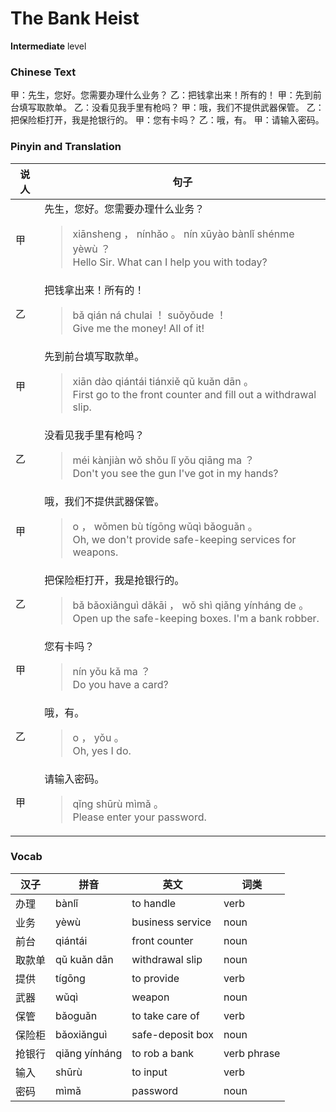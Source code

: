 # The Bank Heist
**Intermediate** level
### Chinese Text
甲：先生，您好。您需要办理什么业务？
乙：把钱拿出来！所有的！
甲：先到前台填写取款单。
乙：没看见我手里有枪吗？
甲：哦，我们不提供武器保管。
乙：把保险柜打开，我是抢银行的。
甲：您有卡吗？
乙：哦，有。
甲：请输入密码。

### Pinyin and Translation
|说人|句子|
|----|----|
|甲|先生，您好。您需要办理什么业务？<blockquote>xiānsheng ， nínhǎo 。 nín xūyào bànlǐ shénme yèwù ？<br />Hello Sir. What can I help you with today?</blockquote>|
|乙|把钱拿出来！所有的！<blockquote>bǎ qián ná chulai ！ suǒyǒude ！<br />Give me the money! All of it!</blockquote>|
|甲|先到前台填写取款单。<blockquote>xiān dào qiántái tiánxiě qǔ kuǎn dān 。<br />First go to the front counter and fill out a withdrawal slip.</blockquote>|
|乙|没看见我手里有枪吗？<blockquote>méi kànjiàn wǒ shǒu lǐ yǒu qiāng ma ？<br />Don't you see the gun I've got in my hands?</blockquote>|
|甲|哦，我们不提供武器保管。<blockquote>o ， wǒmen bù tígōng wǔqì bǎoguǎn 。<br />Oh, we don't provide safe-keeping services for weapons.</blockquote>|
|乙|把保险柜打开，我是抢银行的。<blockquote>bǎ bǎoxiǎnguì dǎkāi ， wǒ shì qiǎng yínháng de 。<br />Open up the safe-keeping boxes. I'm a bank robber.</blockquote>|
|甲|您有卡吗？<blockquote>nín yǒu kǎ ma ？<br />Do you have a card?</blockquote>|
|乙|哦，有。<blockquote>o ， yǒu 。<br />Oh, yes I do.</blockquote>|
|甲|请输入密码。<blockquote>qǐng shūrù mìmǎ 。<br />Please enter your password.</blockquote>|
### Vocab
|汉子|拼音|英文|词类|
|----|----|----|----|
|办理|bànlǐ|to handle|verb|
|业务|yèwù|business service|noun|
|前台|qiántái|front counter|noun|
|取款单|qǔ kuǎn dān|withdrawal slip|noun|
|提供|tígōng|to provide|verb|
|武器|wǔqì|weapon|noun|
|保管|bǎoguǎn|to take care of|verb|
|保险柜|bǎoxiǎnguì|safe-deposit box|noun|
|抢银行|qiǎng yínháng|to rob a bank|verb phrase|
|输入|shūrù|to input|verb|
|密码|mìmǎ|password|noun|